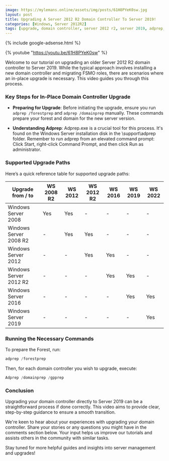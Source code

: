 ```yaml
---
image: https://mylemans.online/assets/img/posts/61H8PYeK0sw.jpg
layout: post
title: Upgrading A Server 2012 R2 Domain Controller To Server 2019!
categories: [Windows, Server 2012R2]
tags: [upgrade, domain controller, server 2012 r2, server 2019, adprep, tutorial, youtube]
---
```


{% include google-adsense.html %}

{% youtube "https://youtu.be/61H8PYeK0sw" %}

Welcome to our tutorial on upgrading an older Server 2012 R2 domain controller to Server 2019. While the typical approach involves installing a new domain controller and migrating FSMO roles, there are scenarios where an in-place upgrade is necessary. This video guides you through this process.

### Key Steps for In-Place Domain Controller Upgrade

- **Preparing for Upgrade**: Before initiating the upgrade, ensure you run `adprep /forestprep` and `adprep /domainprep` manually. These commands prepare your forest and domain for the new server version.
  
- **Understanding Adprep**: Adprep.exe is a crucial tool for this process. It's found on the Windows Server installation disk in the \support\adprep folder. Remember to run adprep from an elevated command prompt: Click Start, right-click Command Prompt, and then click Run as administrator.

### Supported Upgrade Paths

Here’s a quick reference table for supported upgrade paths:

| Upgrade from / to | WS 2008 R2 | WS 2012 | WS 2012 R2 | WS 2016 | WS 2019 | WS 2022 |
| ----------------- | ---------- | ------- | ---------- | ------- | ------- | ------- |
| Windows Server 2008 | Yes | Yes | - | - | - | - |
| Windows Server 2008 R2 | - | Yes | Yes | - | - | - |
| Windows Server 2012 | - | - | Yes | Yes | - | - |
| Windows Server 2012 R2 | - | - | - | Yes | Yes | - |
| Windows Server 2016 | - | - | - | - | Yes | Yes |
| Windows Server 2019 | - | - | - | - | - | Yes |

### Running the Necessary Commands

To prepare the Forest, run:

```powershell
adprep /forestprep
```

Then, for each domain controller you wish to upgrade, execute:

```powershell
Adprep /domainprep /gpprep
```

### Conclusion

Upgrading your domain controller directly to Server 2019 can be a straightforward process if done correctly. This video aims to provide clear, step-by-step guidance to ensure a smooth transition.

We're keen to hear about your experiences with upgrading your domain controller. Share your stories or any questions you might have in the comments section below. Your input helps us improve our tutorials and assists others in the community with similar tasks.

Stay tuned for more helpful guides and insights into server management and upgrades!
